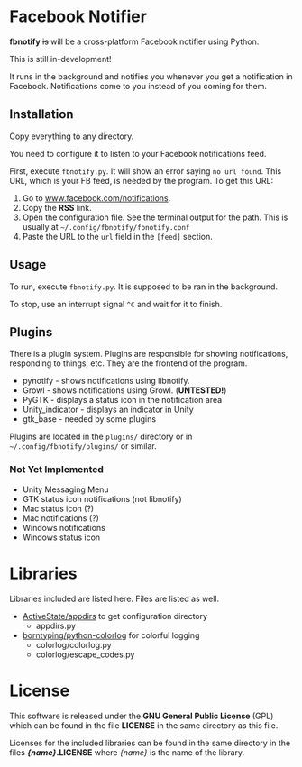 Facebook Notifier
=================

**fbnotify** ~~is~~ will be a cross-platform Facebook notifier using Python. 

This is still in-development!

It runs in the background and notifies you whenever you get a notification in Facebook. Notifications come to you instead of you coming for them.

Installation
------------

Copy everything to any directory.

You need to configure it to listen to your Facebook notifications feed.

First, execute `fbnotify.py`. It will show an error saying `no url found`. This URL, which is your FB feed, is needed by the program. To get this URL:

1. Go to www.facebook.com/notifications.
2. Copy the **RSS** link.
3. Open the configuration file. See the terminal output for the path. This is usually at `~/.config/fbnotify/fbnotify.conf`
4. Paste the URL to the `url` field in the `[feed]` section.

Usage
-----

To run, execute `fbnotify.py`. It is supposed to be ran in the background.

To stop, use an interrupt signal `^C` and wait for it to finish.

Plugins
-------

There is a plugin system. Plugins are responsible for showing notifications, responding to things, etc. They are the frontend of the program.

* pynotify - shows notifications using libnotify.
* Growl - shows notifications using Growl. (**UNTESTED!**)
* PyGTK - displays a status icon in the notification area
* Unity_indicator - displays an indicator in Unity
* gtk_base - needed by some plugins

Plugins are located in the `plugins/` directory or in `~/.config/fbnotify/plugins/` or similar.

### Not Yet Implemented ###

* Unity Messaging Menu
* GTK status icon notifications (not libnotify)
* Mac status icon (?)
* Mac notifications (?)
* Windows notifications
* Windows status icon

Libraries
=========

Libraries included are listed here. Files are listed as well.

* [ActiveState/appdirs](https://github.com/ActiveState/appdirs) to get configuration directory
	* appdirs.py
* [borntyping/python-colorlog](https://github.com/borntyping/python-colorlog) for colorful logging
	* colorlog/colorlog.py
	* colorlog/escape_codes.py

License
=======

This software is released under the **GNU General Public License** (GPL) which
can be found in the file **LICENSE** in the same directory as this file.

Licenses for the included libraries can be found in the same directory in the files **_{name}_.LICENSE** where _{name}_ is the name of the library.